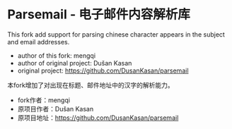 Parsemail - 电子邮件内容解析库
==============================

This fork add support for parsing chinese character appears in the subject and email addresses.

- author of this fork: mengqi
- author of original project: Dušan Kasan
- original project: <https://github.com/DusanKasan/parsemail>

本fork增加了对出现在标题、邮件地址中的汉字的解析能力。

- fork作者：mengqi
- 原项目作者：Dušan Kasan
- 原项目地址：<https://github.com/DusanKasan/parsemail>

